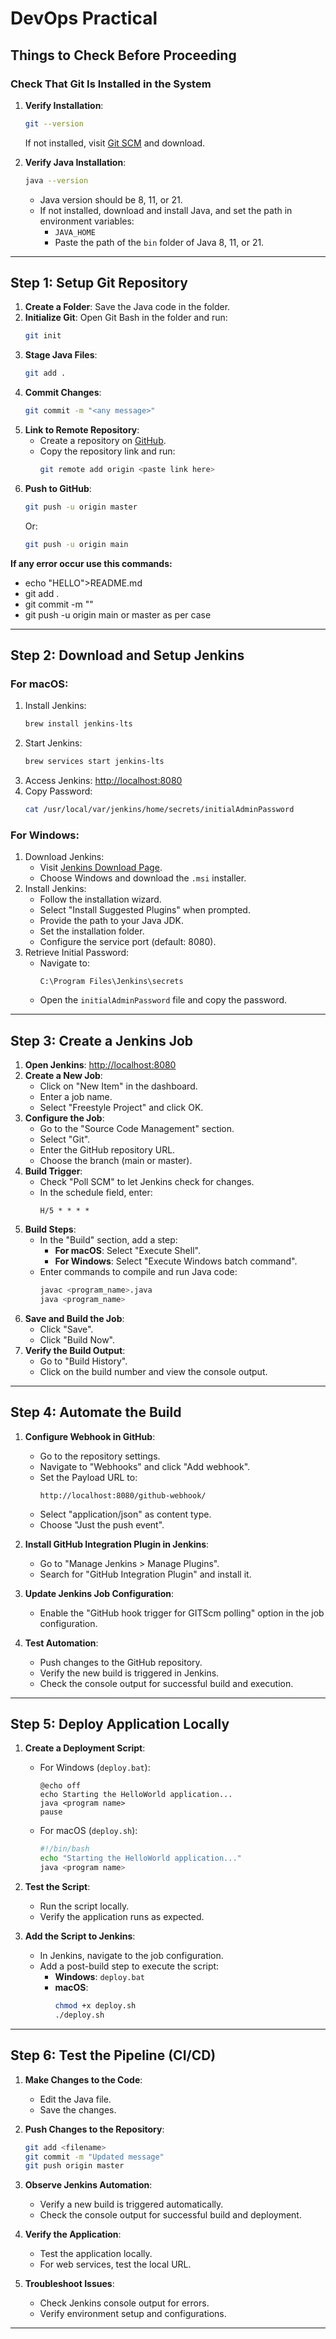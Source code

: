 # DevOps Practical

## Things to Check Before Proceeding

### Check That Git Is Installed in the System
1. **Verify Installation**: 
   ```bash
   git --version
   ```
   If not installed, visit [Git SCM](https://git-scm.com/) and download.

2. **Verify Java Installation**:
   ```bash
   java --version
   ```
   - Java version should be 8, 11, or 21.
   - If not installed, download and install Java, and set the path in environment variables:
     - `JAVA_HOME`
     - Paste the path of the `bin` folder of Java 8, 11, or 21.

---

## Step 1: Setup Git Repository

1. **Create a Folder**: Save the Java code in the folder.
2. **Initialize Git**: Open Git Bash in the folder and run:
   ```bash
   git init
   ```
3. **Stage Java Files**:
   ```bash
   git add .
   ```
4. **Commit Changes**:
   ```bash
   git commit -m "<any message>"
   ```
5. **Link to Remote Repository**:
   - Create a repository on [GitHub](https://www.github.com).
   - Copy the repository link and run:
     ```bash
     git remote add origin <paste link here>
     ```
6. **Push to GitHub**:
   ```bash
   git push -u origin master
   ```
   Or:
   ```bash
   git push -u origin main
   ```
**If any error occur use this commands:**
   - echo "HELLO">README.md
   - git add .
   - git commit -m "<your message>"
   - git push -u origin main or master as per case
---

## Step 2: Download and Setup Jenkins

### For macOS:
1. Install Jenkins:
   ```bash
   brew install jenkins-lts
   ```
2. Start Jenkins:
   ```bash
   brew services start jenkins-lts
   ```
3. Access Jenkins:
   [http://localhost:8080](http://localhost:8080)
4. Copy Password:
   ```bash
   cat /usr/local/var/jenkins/home/secrets/initialAdminPassword
   ```

### For Windows:
1. Download Jenkins:
   - Visit [Jenkins Download Page](https://www.jenkins.io/download).
   - Choose Windows and download the `.msi` installer.
2. Install Jenkins:
   - Follow the installation wizard.
   - Select "Install Suggested Plugins" when prompted.
   - Provide the path to your Java JDK.
   - Set the installation folder.
   - Configure the service port (default: 8080).
3. Retrieve Initial Password:
   - Navigate to:
     ```
     C:\Program Files\Jenkins\secrets
     ```
   - Open the `initialAdminPassword` file and copy the password.

---

## Step 3: Create a Jenkins Job

1. **Open Jenkins**:
   [http://localhost:8080](http://localhost:8080)
2. **Create a New Job**:
   - Click on "New Item" in the dashboard.
   - Enter a job name.
   - Select "Freestyle Project" and click OK.
3. **Configure the Job**:
   - Go to the "Source Code Management" section.
   - Select "Git".
   - Enter the GitHub repository URL.
   - Choose the branch (main or master).
4. **Build Trigger**:
   - Check "Poll SCM" to let Jenkins check for changes.
   - In the schedule field, enter:
     ```
     H/5 * * * *
     ```
5. **Build Steps**:
   - In the "Build" section, add a step:
     - **For macOS**: Select "Execute Shell".
     - **For Windows**: Select "Execute Windows batch command".
   - Enter commands to compile and run Java code:
     ```bash
     javac <program_name>.java
     java <program_name>
     ```
6. **Save and Build the Job**:
   - Click "Save".
   - Click "Build Now".
7. **Verify the Build Output**:
   - Go to "Build History".
   - Click on the build number and view the console output.

---

## Step 4: Automate the Build

1. **Configure Webhook in GitHub**:
   - Go to the repository settings.
   - Navigate to "Webhooks" and click "Add webhook".
   - Set the Payload URL to:
     ```
     http://localhost:8080/github-webhook/
     ```
   - Select "application/json" as content type.
   - Choose "Just the push event".

2. **Install GitHub Integration Plugin in Jenkins**:
   - Go to "Manage Jenkins > Manage Plugins".
   - Search for "GitHub Integration Plugin" and install it.

3. **Update Jenkins Job Configuration**:
   - Enable the "GitHub hook trigger for GITScm polling" option in the job configuration.

4. **Test Automation**:
   - Push changes to the GitHub repository.
   - Verify the new build is triggered in Jenkins.
   - Check the console output for successful build and execution.

---

## Step 5: Deploy Application Locally

1. **Create a Deployment Script**:
   - For Windows (`deploy.bat`):
     ```batch
     @echo off
     echo Starting the HelloWorld application...
     java <program name>
     pause
     ```
   - For macOS (`deploy.sh`):
     ```bash
     #!/bin/bash
     echo "Starting the HelloWorld application..."
     java <program name>
     ```

2. **Test the Script**:
   - Run the script locally.
   - Verify the application runs as expected.

3. **Add the Script to Jenkins**:
   - In Jenkins, navigate to the job configuration.
   - Add a post-build step to execute the script:
     - **Windows**: `deploy.bat`
     - **macOS**:
       ```bash
       chmod +x deploy.sh
       ./deploy.sh
       ```

---

## Step 6: Test the Pipeline (CI/CD)

1. **Make Changes to the Code**:
   - Edit the Java file.
   - Save the changes.

2. **Push Changes to the Repository**:
   ```bash
   git add <filename>
   git commit -m "Updated message"
   git push origin master
   ```

3. **Observe Jenkins Automation**:
   - Verify a new build is triggered automatically.
   - Check the console output for successful build and deployment.

4. **Verify the Application**:
   - Test the application locally.
   - For web services, test the local URL.

5. **Troubleshoot Issues**:
   - Check Jenkins console output for errors.
   - Verify environment setup and configurations.

---

